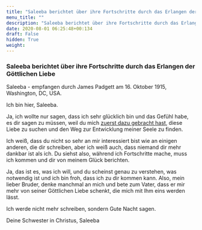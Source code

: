 ```yaml
---
title: "Saleeba berichtet über ihre Fortschritte durch das Erlangen der Göttlichen Liebe"
menu_title: ""
description: "Saleeba berichtet über ihre Fortschritte durch das Erlangen der Göttlichen Liebe"
date: 2020-08-01 06:25:48+00:134
draft: False
hidden: True
weight:
---
```

### Saleeba berichtet über ihre Fortschritte durch das Erlangen der Göttlichen Liebe

Saleeba - empfangen durch James Padgett am 16. Oktober 1915, Washington, DC, USA.

Ich bin hier, Saleeba.

Ja, ich wollte nur sagen, dass ich sehr glücklich bin und das Gefühl habe, es dir sagen zu müssen, weil du mich [zuerst dazu gebracht hast](/padgett-botschaften/padgett-botschaften-in-reihenfolge-des-datums/padgett-botschaften-1915-januar-august/saleeba-ein-altes-spirituelles-wesen-der-sechsten-sphaere-erbittet-hilfe-jep-saleeba-2-juni-1915/), diese Liebe zu suchen und den Weg zur Entwicklung meiner Seele zu finden.

Ich weiß, dass du nicht so sehr an mir interessiert bist wie an einigen anderen, die dir schreiben, aber ich weiß auch, dass niemand dir mehr dankbar ist als ich. Du siehst also, während ich Fortschritte mache, muss ich kommen und dir von meinem Glück berichten.

Ja, das ist es, was ich will, und du scheinst genau zu verstehen, was notwendig ist und ich bin froh, dass ich zu dir kommen kann. Also, mein lieber Bruder, denke manchmal an mich und bete zum Vater, dass er mir mehr von seiner Göttlichen Liebe schenkt, die mich mit Ihm eins werden lässt.

Ich werde nicht mehr schreiben, sondern Gute Nacht sagen.

Deine Schwester in Christus, Saleeba
